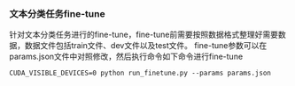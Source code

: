 ### 文本分类任务fine-tune

针对文本分类任务进行的fine-tune，fine-tune前需要按照数据格式整理好需要数据，数据文件包括train文件、dev文件以及test文件。
fine-tune参数可以在params.json文件中对照修改，然后执行命令如下命令进行fine-tune
```shell
CUDA_VISIBLE_DEVICES=0 python run_finetune.py --params params.json
```


